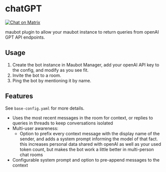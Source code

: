 # chatGPT 
[![Chat on Matrix](https://img.shields.io/badge/chat_on_matrix-%23dev:mssj.me-green)](https://matrix.to/#/#dev:mssj.me)

maubot plugin to allow your maubot instance to return queries from openAI GPT API endpoints.

## Usage

1. Create the bot instance in Maubot Manager, add your openAI API key to the config, and modify as you see fit.
2. Invite the bot to a room.
3. Ping the bot by mentioning it by name.

## Features

See `base-config.yaml` for more details.

* Uses the most recent messages in the room for context, or replies to queries in threads to keep conversations isolated
* Multi-user awareness:
  * Option to prefix every context message with the display name of the sender, and adds a system prompt informing the model of that fact. this increases personal data shared with openAI as well as your used token count, but makes the bot work a little better in multi-person chat rooms
* Configurable system prompt and option to pre-append messages to the context
